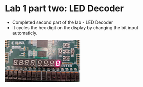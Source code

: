 # Lab 1 part two: LED Decoder
* Completed second part of the lab - LED Decoder
* It cycles the hex digit on the display by changing the bit input automaticly.

![Lab1part2.gif](https://github.com/Veggietay97/Vgty97/blob/master/CPE487/Lab/Lab-1/hexcount/Lab1part2.gif)
